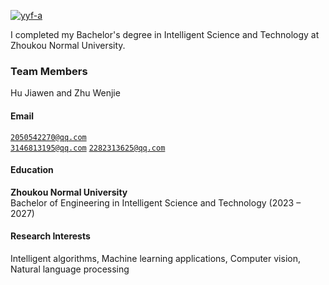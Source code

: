 [![yyf-a](https://img.shields.io/badge/XX-github-blue?logo=github)](https://github.com/yyf-a)

I completed my Bachelor's degree in Intelligent Science and Technology at Zhoukou Normal University.

### Team Members
Hu Jiawen and Zhu Wenjie

#### Email  
<code>2050542270@qq.com</code>  
<code>3146813195@qq.com</code>
<code>2282313625@qq.com</code>

#### Education  

**Zhoukou Normal University**  
  Bachelor of Engineering in Intelligent Science and Technology (2023 – 2027)  


#### Research Interests  
Intelligent algorithms, Machine learning applications, Computer vision, Natural language processing